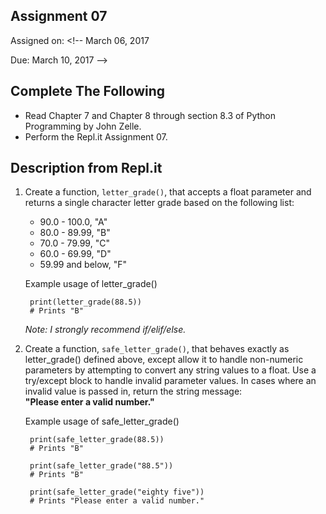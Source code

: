 ## Assignment 07
Assigned on: <!-- March 06, 2017

Due: March 10, 2017 -->

## Complete The Following

* Read Chapter 7 and Chapter 8 through section 8.3 of Python Programming by John Zelle.
* Perform the Repl.it Assignment 07.


## Description from Repl.it
1. Create a function, `letter_grade()`, that accepts a float parameter and returns a single character letter grade based on the following list:

	* 90.0 - 100.0, "A"
	* 80.0 - 89.99, "B"
	* 70.0 - 79.99, "C"
	* 60.0 - 69.99, "D"
	* 59.99 and below, "F"
	
	Example usage of letter_grade()
	
	    print(letter_grade(88.5))
	    # Prints "B"
	
	*Note: I strongly recommend if/elif/else.*

2. Create a function, `safe_letter_grade()`, that behaves exactly as letter_grade() defined above, except allow it to handle non-numeric parameters by attempting to convert any string values to a float. Use a try/except block to handle invalid parameter values. In cases where an invalid value is passed in, return the string message:<br>
**"Please enter a valid number."**
	
	Example usage of safe\_letter\_grade()
	
	    print(safe_letter_grade(88.5))
	    # Prints "B"
	
	    print(safe_letter_grade("88.5"))
	    # Prints "B"
	
	    print(safe_letter_grade("eighty five"))
	    # Prints "Please enter a valid number."